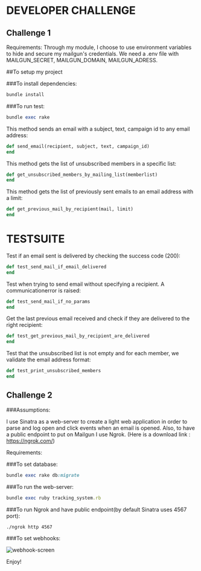 # DEVELOPER CHALLENGE

## Challenge 1

Requirements: Through my module, I choose to use environment variables
to hide and secure my mailgun's credentials. We need a .env file with
MAILGUN_SECRET, MAILGUN_DOMAIN, MAILGUN_ADRESS.

##To setup my project

###To install dependencies:
```ruby
bundle install
```

###To run test:
```ruby
bundle exec rake
```

This method sends an email with a subject, text,
campaign id to any email address:
```ruby
def send_email(recipient, subject, text, campaign_id)
end
```

This method gets the list of unsubscribed members
in a specific list:
```ruby
def get_unsubscribed_members_by_mailing_list(memberlist)
end
```

This method gets the list of previously sent emails
to an email address with a limit:
```ruby
def get_previous_mail_by_recipient(mail, limit)
end
```

# TESTSUITE

Test if an email sent is delivered by checking the
success code (200):
``` ruby
def test_send_mail_if_email_delivered
end
```

Test when trying to send email without specifying
a recipient. A communicationerror is raised:
```ruby
def test_send_mail_if_no_params
end
```

Get the last previous email received and check if they are delivered to
the right recipient:
``` ruby
def test_get_previous_mail_by_recipient_are_delivered
end
```

Test that the unsubscribed list is not empty and for each member,
we validate the email address format:
``` ruby
def test_print_unsubscribed_members
end
```

## Challenge 2

###Assumptions:

I use Sinatra as a web-server to create a light web application in order to parse and log open and click events when an email is opened.
Also, to have a public endpoint to put on Mailgun I use Ngrok. (Here is a download link : https://ngrok.com/)

Requirements:

###To set database:
```ruby
bundle exec rake db:migrate
```

###To run the web-server:
```ruby
bundle exec ruby tracking_system.rb
```

###To run Ngrok and have public endpoint(by default Sinatra uses 4567 port):
```
./ngrok http 4567
```

###To set webhooks:

![webhook-screen](https://cloud.githubusercontent.com/assets/6988468/19832106/fc1ca816-9de8-11e6-840b-79348fff10de.png)

Enjoy!


















